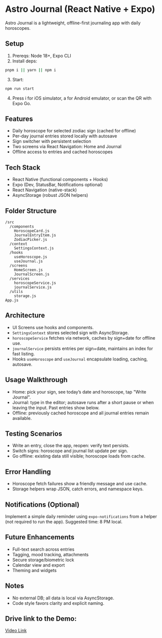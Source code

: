 # Astro Journal (React Native + Expo)

Astro Journal is a lightweight, offline-first journaling app with daily horoscopes.

## Setup

1. Prereqs: Node 18+, Expo CLI
2. Install deps:
```bash
pnpm i || yarn || npm i
```
3. Start:
```bash
npm run start
```
4. Press i for iOS simulator, a for Android emulator, or scan the QR with Expo Go.

## Features
- Daily horoscope for selected zodiac sign (cached for offline)
- Per-day journal entries stored locally with autosave
- Sign switcher with persistent selection
- Two screens via React Navigation: Home and Journal
- Offline access to entries and cached horoscopes

## Tech Stack
- React Native (functional components + Hooks)
- Expo (Dev, StatusBar, Notifications optional)
- React Navigation (native-stack)
- AsyncStorage (robust JSON helpers)

## Folder Structure
```
/src
  /components
    HoroscopeCard.js
    JournalEntryItem.js
    ZodiacPicker.js
  /context
    SettingsContext.js
  /hooks
    useHoroscope.js
    useJournal.js
  /screens
    HomeScreen.js
    JournalScreen.js
  /services
    horoscopeService.js
    journalService.js
  /utils
    storage.js
App.js
```

## Architecture
- UI Screens use hooks and components.
- `SettingsContext` stores selected sign with AsyncStorage.
- `horoscopeService` fetches via network, caches by sign+date for offline use.
- `journalService` persists entries per sign+date, maintains an index for fast listing.
- Hooks `useHoroscope` and `useJournal` encapsulate loading, caching, autosave.

## Usage Walkthrough
- Home: pick your sign, see today’s date and horoscope, tap "Write Journal".
- Journal: type in the editor; autosave runs after a short pause or when leaving the input. Past entries show below.
- Offline: previously cached horoscope and all journal entries remain available.

## Testing Scenarios
- Write an entry, close the app, reopen: verify text persists.
- Switch signs: horoscope and journal list update per sign.
- Go offline: existing data still visible; horoscope loads from cache.

## Error Handling
- Horoscope fetch failures show a friendly message and use cache.
- Storage helpers wrap JSON, catch errors, and namespace keys.

## Notifications (Optional)
Implement a simple daily reminder using `expo-notifications` from a helper (not required to run the app). Suggested time: 8 PM local.

## Future Enhancements
- Full-text search across entries
- Tagging, mood tracking, attachments
- Secure storage/biometric lock
- Calendar view and export
- Theming and widgets

## Notes
- No external DB; all data is local via AsyncStorage.
- Code style favors clarity and explicit naming.

## Drive link to the Demo:
[Video Link](https://drive.google.com/file/d/1KKTjV6p0HV7a7TSNDAnYllhQUQ4ZxRMZ/view?usp=sharing)
